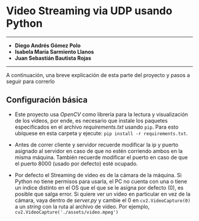 # Video Streaming via UDP usando Python

---

* **Diego Andrés Gómez Polo**
* **Isabela María Sarmiento Llanos**
* **Juan Sebastián Bautista Rojas**

---
A continuación, una breve explicación de esta parte del proyecto y pasos a seguir para correrlo

## Configuración básica

* Este proyecto usa _OpenCV_ como librería para la lectura y visualización de los videos,
por ende, es necesario que instale los paquetes especificados en el archivo 
_requirements.txt_ usando `pip`. Para esto ubíquese en esta carpeta y ejecute: 
`pip install -r requirements.txt`.

* Antes de correr cliente y servidor recuerde modificar la ip y puerto asignado
al servidor en caso de que no estén corriendo ambos en la misma máquina. También 
recuerde modificar el puerto en caso de que el puerto 8000 (usado por defecto) 
esté ocupado.

* Por defecto el Streaming de video es de la cámara de la máquina. Si Python no
tiene permisos para usarla, el PC no cuenta con una o tiene un indice distinto
en el OS que el que se le asigna por defecto (0), es posible que salga error. 
Si quiere ver un video en particular en vez de la cámara, vaya dentro de _server.py_
y cambie el 0 en `cv2.VideoCapture(0)` a un _string_ con la ruta al archivo de 
video. Por ejemplo, `cv2.VideoCapture('./assets/video.mpeg')`